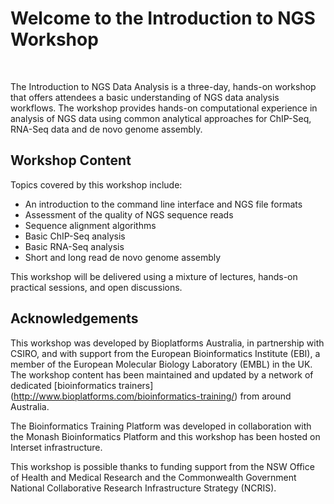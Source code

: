 # Welcome to the Introduction to NGS Workshop
<br>

The Introduction to NGS Data Analysis is a three-day, hands-on workshop that offers attendees a basic understanding of NGS data analysis workflows. The workshop provides hands-on computational experience in analysis of NGS data using common analytical approaches for ChIP-Seq, RNA-Seq data and de novo genome assembly.

## Workshop Content
Topics covered by this workshop include:
* An introduction to the command line interface and NGS file formats
* Assessment of the quality of NGS sequence reads
* Sequence alignment algorithms
* Basic ChIP-Seq analysis
* Basic RNA-Seq analysis
* Short and long read de novo genome assembly

This workshop will be delivered using a mixture of lectures, hands-on practical sessions, and open discussions.

## Acknowledgements
This workshop was developed by Bioplatforms Australia, in partnership with CSIRO, and with support from the European Bioinformatics Institute (EBI), a member of the European Molecular Biology Laboratory (EMBL) in the UK. The workshop content has been maintained and updated by a network of dedicated [bioinformatics trainers] (http://www.bioplatforms.com/bioinformatics-training/) from around Australia.<br>

The Bioinformatics Training Platform was developed in collaboration with the Monash Bioinformatics Platform and this workshop has been hosted on Interset infrastructure.<br>

This workshop is possible thanks to funding support from the NSW Office of Health and Medical Research and the Commonwealth Government National Collaborative Research Infrastructure Strategy (NCRIS).<br>

